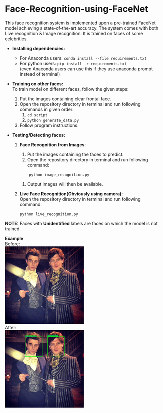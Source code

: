 # Face-Recognition-using-FaceNet


This face recognition system is implemented upon a pre-trained FaceNet model achieving a state-of-the-art accuracy.
The system comes with
both Live recognition & Image recognition.
It is trained on faces of some celebrities.



* __Installing dependencies:__
  * For Anaconda users: `conda install --file requirements.txt`<br>
  * For python users: `pip install -r requirements.txt`<br>
    (even Anaconda users can use this if they use anaconda prompt instead of terminal)

  
* __Training on other faces:__ <br>
To train model on different faces, follow the given steps:<br>
  1. Put the images containing clear frontal face.
  1. Open the repository directory in terminal and run following commands in given order:
     1. `cd script`
     1. `python generate_data.py`
  1. Follow program instructions.
  
* __Testing/Detecting faces:__ <br>
  1. __Face Recognition from Images__:
     1. Put the images containing the faces to predict.
     1. Open the repository directory in terminal and run following command:
      ```
          python image_recognition.py
      ```
     1. Output images will then be available.
   
  1. __Live Face Recognition(Obviously using camera):__
   <br>Open the repository directory in terminal and run following command:
      ```
      python live_recognition.py
      ```



__NOTE:__ Faces with __Unidentified__ labels are faces on which the model is not trained.

__Example__
<br>Before:<br>
<img src=https://github.com/ashukanderi/Face-Recognition-using-Facenet/blob/master/img1.jpg width=50%>
<br>After:<br>
<img src=https://github.com/ashukanderi/Face-Recognition-using-Facenet/blob/master/2ec945ecd5f7c08789f3ef5da5287410.jpg width=50%>

